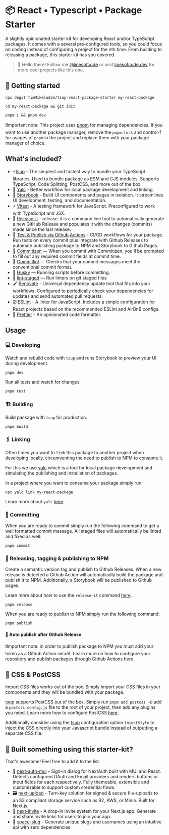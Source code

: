 # 📦 React • Typescript • Package Starter

A slightly opinionated starter kit for developing React and/or TypeScript packages. It comes with a several pre-configured tools, so you could focus on coding instead of configuring a project for the nth time. From building to releasing a package, this starter kit has you covered.

> 👋 Hello there! Follow me [@linesofcode](https://twitter.com/linesofcode) or visit [linesofcode.dev](https://linesofcode.dev) for more cool projects like this one.

## 🏃 Getting started

```console
npx degit TimMikeladze/tsup-react-package-starter my-react-package

cd my-react-package && git init

pnpm i && pnpm dev
```

❗Important note: This project uses [pnpm](https://pnpm.io/) for managing dependencies. If you want to use another package manager, remove the `pnpm.lock` and control-f for usages of `pnpm` in the project and replace them with your package manager of choice.

## What's included?

- ⚡️[tsup](https://github.com/egoist/tsup) - The simplest and fastest way to bundle your TypeScript libraries. Used to bundle package as ESM and CJS modules. Supports TypeScript, Code Splitting, PostCSS, and more out of the box.
- 🔗 [Yalc](https://github.com/wclr/yalc) - Better workflow for local package development and linking.
- 📖 [Storybook](https://storybook.js.org/) - Build UI components and pages in isolation. It streamlines UI development, testing, and documentation.
- ⚡️ [Vitest](https://vitest.dev/) - A testing framework for JavaScript. Preconfigured to work with TypeScript and JSX.
- 🔼 [Release-it](https://github.com/release-it/release-it/) - release-it is a command line tool to automatically generate a new GitHub Release and populates it with the changes (commits) made since the last release.
- 🐙 [Test & Publish via Github Actions](https://docs.github.com/en/actions) - CI/CD workflows for your package. Run tests on every commit plus integrate with Github Releases to automate publishing package to NPM and Storybook to Github Pages.
- 📄 [Commitizen](https://github.com/commitizen/cz-cli) — When you commit with Commitizen, you'll be prompted to fill out any required commit fields at commit time.
- 🚓 [Commitlint](https://github.com/conventional-changelog/commitlint) — Checks that your commit messages meet the conventional commit format.
- 🐶 [Husky](https://github.com/typicode/husky) — Running scripts before committing.
- 🚫 [lint-staged](https://github.com/okonet/lint-staged) — Run linters on git staged files
- 🖌 [Renovate](https://github.com/renovatebot/renovate) - Universal dependency update tool that fits into your workflows. Configured to periodically check your dependencies for updates and send automated pull requests.
- ☑️ [ESLint](https://eslint.org/) - A linter for JavaScript. Includes a simple configuration for React projects based on the recommended ESLint and AirBnB configs.
- 🎨 [Prettier](https://prettier.io/) - An opinionated code formatter.

## Usage

### 💻 Developing

Watch and rebuild code with `tsup` and runs Storybook to preview your UI during development.

```console
pnpm dev
```

Run all tests and watch for changes

```console
pnpm test
```

### 🏗️ Building

Build package with `tsup` for production.

```console
pnpm build
```

### 🖇️ Linking

Often times you want to `link` this package to another project when developing locally, circumventing the need to publish to NPM to consume it.

For this we use [yalc](https://github.com/wclr/yalc) which is a tool for local package development and simulating the publishing and installation of packages.

In a project where you want to consume your package simply run:

```console
npx yalc link my-react-package
```

Learn more about `yalc` [here](https://github.com/wclr/yalc).

### 📩 Committing

When you are ready to commit simply run the following command to get a well formatted commit message. All staged files will automatically be linted and fixed as well.

```console
pnpm commit
```

### 🔖 Releasing, tagging & publishing to NPM

Create a semantic version tag and publish to Github Releases. When a new release is detected a Github Action will automatically build the package and publish it to NPM. Additionally, a Storybook will be published to Github pages.

Learn more about how to use the `release-it` command [here](https://github.com/release-it/release-it).

```console
pnpm release
```

When you are ready to publish to NPM simply run the following command:

```console
pnpm publish
```

#### 🤖 Auto publish after Github Release

❗Important note: in order to publish package to NPM you must add your token as a Github Action secret. Learn more on how to configure your repository and publish packages through Github Actions [here](https://docs.github.com/en/actions/publishing-packages/publishing-nodejs-packages).

## 🎨 CSS & PostCSS

Import CSS files works out of the box. Simply import your CSS files in your components and they will be bundled with your package.

[tsup](https://github.com/egoist/tsup) supports PostCSS out of the box. Simply run `pnpm add postcss -D` add a `postcss.config.js` file to the root of your project, then add any plugins you need. Learn more how to configure PostCSS [here](https://tsup.egoist.dev/#css-support).

Additionally consider using the [tsup](https://github.com/egoist/tsup) configuration option `injectStyle` to inject the CSS directly into your Javascript bundle instead of outputting a separate CSS file.

## 🚀 Built something using this starter-kit?

That's awesome! Feel free to add it to the list.

- 🔐 [next-auth-mui](https://github.com/TimMikeladze/next-auth-mui) - Sign-in dialog for NextAuth built with MUI and React. Detects configured OAuth and Email providers and renders buttons or input fields for each respectively. Fully themeable, extensible and customizable to support custom credential flows.
- 🗃️ [next-upload](https://github.com/TimMikeladze/next-upload) - Turn-key solution for signed & secure file-uploads to an S3 compliant storage service such as R2, AWS, or Minio. Built for Next.js.
- 📮 [next-invite](https://github.com/TimMikeladze/next-invite) - A drop-in invite system for your Next.js app. Generate and share invite links for users to join your app.
- 🐌 [space-slug](https://github.com/TimMikeladze/space-slug) - Generate unique slugs and usernames using an intuitive api with zero dependencies.
